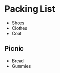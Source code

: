 <!DOCTYPE html>
<html>
<head>
  <title>Packing List</title>
</head>
<body>
  <h1>Packing List</h1>
  <ul>
    <li>Shoes</li>
    <li>Clothes</li>
    <li>Coat</li>
  </ul>
  <h2>Picnic</h2>
  <ul>
    <li>Bread</li>
    <li>Gummies</li>
  </ul>
</body>
</html>
